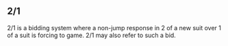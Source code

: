 2/1
---
2/1 is a bidding system where a non-jump response in 2 of a new suit over 1 of
a suit is forcing to game.  2/1 may also refer to such a bid.
